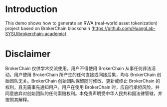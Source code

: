 # **Introduction**

This demo shows how to generate an RWA (real-world asset tokenization) project based on BrokerChain blockchain (https://github.com/HuangLab-SYSU/brokerchain-academic).

# **Disclaimer**

BrokerChain 仅供学术交流使用，用户不得使用 BrokerChain 从事任何非法活动。用户使用 BrokerChain 所产生的任何直接或间接后果，均与 BrokerChain 创始团队无关。BrokerChain 创始团队保留随时修改、更新或终止 BrokerChain 的权利，且无需事先通知用户。用户在使用 BrokerChain 时，应自行承担风险，并同意放弃对创始团队的任何索赔权利。本免责声明受中华人民共和国法律管辖，并按照其解释。
